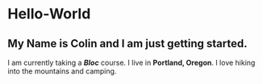 # Hello-World
## My Name is Colin and I am just getting started.

I am currently taking a _**Bloc**_ course.
I live in **Portland, Oregon**.
I love hiking into the mountains and camping.
